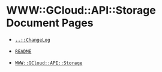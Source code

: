 WWW::GCloud::API::Storage Document Pages
========================================

  * [`..::ChangeLog`](rakudoc:..::ChangeLog)

  * [`README`](rakudoc:..::README)

  * [`WWW::GCloud::API::Storage`](rakudoc:WWW::GCloud::API::Storage)

